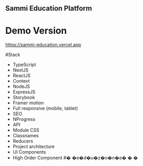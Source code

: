 ## Sammi Education Platform

# Demo Version
https://sammi-education.vercel.app

#Stack

- TypeScript
- NextJS
- ReactJS
- Context
- NodeJS
- ExpressJS
- Storybook
- Framer motion
- Full responsive (mobile, tablet)
- SEO
- NProgress
- API
- Module CSS
- Classnames
- Reducers
- Project architecture
- UI Components
- High Order Component
#� �e�d�u�z�o�n�e�
�
�
